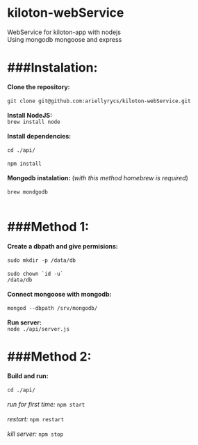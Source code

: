 # kiloton-webService
WebService for kiloton-app with nodejs <br>
Using mongodb mongoose and express

###Instalation:<br>
=================
**Clone the repository:**<br><br>
```git clone git@github.com:ariellyrycs/kiloton-webService.git```<br><br>
**Install NodeJS:**<br>
```brew install node```<br><br>
**Install dependencies:**<br><br>
```cd ./api/```<br><br>
```npm install```<br><br>
**Mongodb instalation:** (*with this method homebrew is required*)<br><br>
```brew mondgodb```<br><br>

###Method 1:<br>
=================

**Create a dbpath and give permisions:**<br><br>
```sudo mkdir -p /data/db```<br><br>
<code>sudo chown &#96;id -u&#96; /data/db </code><br><br>
**Connect mongoose with mongodb:**<br><br>
```mongod --dbpath /srv/mongodb/```<br><br>
**Run server:**<br>
```node ./api/server.js```

###Method 2:<br>
=================

**Build and run:**<br><br>
```cd ./api/```<br><br>
*run for first time:* ```npm start```<br><br>
*restart:* ```npm restart```<br><br>
*kill server:* ```npm stop```<br><br>





